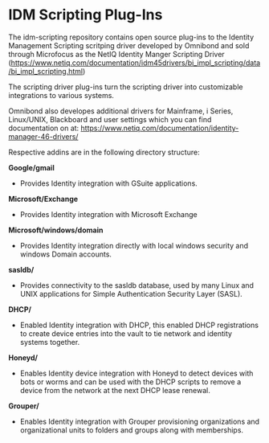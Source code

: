 # IDM Scripting Plug-Ins
The idm-scripting repository contains open source plug-ins to the Identity Management Scripting scritping driver developed by Omnibond and sold through Microfocus as the NetIQ Identity Manger Scripting Driver (https://www.netiq.com/documentation/idm45drivers/bi_impl_scripting/data/bi_impl_scripting.html)

The scripting driver plug-ins turn the scripting driver into customizable integrations to various systems.

Omnibond also developes additional drivers for Mainframe, i Series, Linux/UNIX, Blackboard and user settings which you can find documentation on at: https://www.netiq.com/documentation/identity-manager-46-drivers/


Respective addins are in the following directory structure:

**Google/gmail**
- Provides Identity integration with GSuite applications.

**Microsoft/Exchange**
- Provides Identity integration with Microsoft Exchange 

**Microsoft/windows/domain**
- Provides Identity integration directly with local windows security and windows Domain accounts.

**sasldb/**
- Provides connectivity to the sasldb database, used by many Linux and UNIX applications for Simple Authentication Security Layer (SASL).

**DHCP/**
- Enabled Identity integration with DHCP, this enabled DHCP registrations to create device entries into the vault to tie network and identity systems together.

**Honeyd/**
- Enables Identity device integration with Honeyd to detect devices with bots or worms and can be used with the DHCP scripts to remove a device from the network at the next DHCP lease renewal.

**Grouper/**
- Enables Identity integration with Grouper provisioning organizations and organizational units to folders and groups along with memberships.

